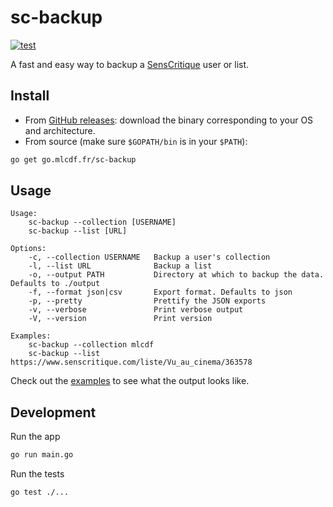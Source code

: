 # sc-backup

[![test](https://github.com/mlcdf/sc-backup/actions/workflows/test.yml/badge.svg?branch=main)](https://github.com/mlcdf/sc-backup/actions/workflows/test.yml)

A fast and easy way to backup a [SensCritique](https://www.senscritique.com) user or list.

## Install

- From [GitHub releases](https://github.com/mlcdf/sc-backup/releases): download the binary corresponding to your OS and architecture.
- From source (make sure `$GOPATH/bin` is in your `$PATH`):
```sh
go get go.mlcdf.fr/sc-backup
```

## Usage

```
Usage:
    sc-backup --collection [USERNAME]
    sc-backup --list [URL]

Options:
    -c, --collection USERNAME   Backup a user's collection
    -l, --list URL              Backup a list
    -o, --output PATH           Directory at which to backup the data. Defaults to ./output
    -f, --format json|csv       Export format. Defaults to json
    -p, --pretty                Prettify the JSON exports
    -v, --verbose               Print verbose output
    -V, --version               Print version

Examples:
    sc-backup --collection mlcdf
    sc-backup --list https://www.senscritique.com/liste/Vu_au_cinema/363578
```

Check out the [examples](examples) to see what the output looks like.

## Development

Run the app
```sh
go run main.go
```

Run the tests
```sh
go test ./...
```

